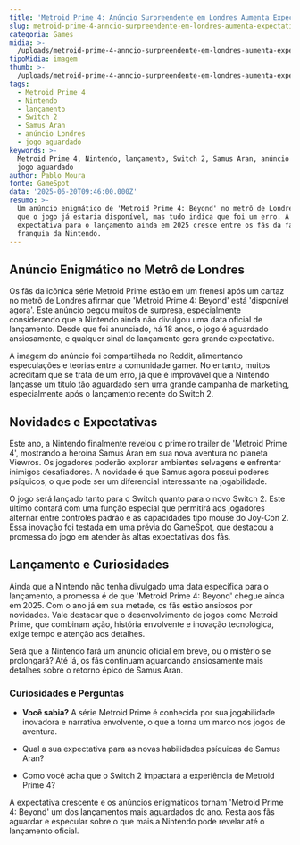 ```yaml
---
title: 'Metroid Prime 4: Anúncio Surpreendente em Londres Aumenta Expectativa dos Fãs'
slug: metroid-prime-4-anncio-surpreendente-em-londres-aumenta-expectativa-dos-fs
categoria: Games
midia: >-
  /uploads/metroid-prime-4-anncio-surpreendente-em-londres-aumenta-expectativa-dos-fs-thumb.jpg
tipoMidia: imagem
thumb: >-
  /uploads/metroid-prime-4-anncio-surpreendente-em-londres-aumenta-expectativa-dos-fs-thumb.jpg
tags:
  - Metroid Prime 4
  - Nintendo
  - lançamento
  - Switch 2
  - Samus Aran
  - anúncio Londres
  - jogo aguardado
keywords: >-
  Metroid Prime 4, Nintendo, lançamento, Switch 2, Samus Aran, anúncio Londres,
  jogo aguardado
author: Pablo Moura
fonte: GameSpot
data: '2025-06-20T09:46:00.000Z'
resumo: >-
  Um anúncio enigmático de 'Metroid Prime 4: Beyond' no metrô de Londres sugere
  que o jogo já estaria disponível, mas tudo indica que foi um erro. A
  expectativa para o lançamento ainda em 2025 cresce entre os fãs da famosa
  franquia da Nintendo.
---
```


## Anúncio Enigmático no Metrô de Londres

Os fãs da icônica série Metroid Prime estão em um frenesi após um cartaz no metrô de Londres afirmar que 'Metroid Prime 4: Beyond' está 'disponível agora'. Este anúncio pegou muitos de surpresa, especialmente considerando que a Nintendo ainda não divulgou uma data oficial de lançamento. Desde que foi anunciado, há 18 anos, o jogo é aguardado ansiosamente, e qualquer sinal de lançamento gera grande expectativa.

A imagem do anúncio foi compartilhada no Reddit, alimentando especulações e teorias entre a comunidade gamer. No entanto, muitos acreditam que se trata de um erro, já que é improvável que a Nintendo lançasse um título tão aguardado sem uma grande campanha de marketing, especialmente após o lançamento recente do Switch 2.

## Novidades e Expectativas

Este ano, a Nintendo finalmente revelou o primeiro trailer de 'Metroid Prime 4', mostrando a heroína Samus Aran em sua nova aventura no planeta Viewros. Os jogadores poderão explorar ambientes selvagens e enfrentar inimigos desafiadores. A novidade é que Samus agora possui poderes psíquicos, o que pode ser um diferencial interessante na jogabilidade.

O jogo será lançado tanto para o Switch quanto para o novo Switch 2. Este último contará com uma função especial que permitirá aos jogadores alternar entre controles padrão e as capacidades tipo mouse do Joy-Con 2. Essa inovação foi testada em uma prévia do GameSpot, que destacou a promessa do jogo em atender às altas expectativas dos fãs.

## Lançamento e Curiosidades

Ainda que a Nintendo não tenha divulgado uma data específica para o lançamento, a promessa é de que 'Metroid Prime 4: Beyond' chegue ainda em 2025. Com o ano já em sua metade, os fãs estão ansiosos por novidades. Vale destacar que o desenvolvimento de jogos como Metroid Prime, que combinam ação, história envolvente e inovação tecnológica, exige tempo e atenção aos detalhes.

Será que a Nintendo fará um anúncio oficial em breve, ou o mistério se prolongará? Até lá, os fãs continuam aguardando ansiosamente mais detalhes sobre o retorno épico de Samus Aran. 

### Curiosidades e Perguntas

- **Você sabia?** A série Metroid Prime é conhecida por sua jogabilidade inovadora e narrativa envolvente, o que a torna um marco nos jogos de aventura.

- Qual a sua expectativa para as novas habilidades psíquicas de Samus Aran?

- Como você acha que o Switch 2 impactará a experiência de Metroid Prime 4?

A expectativa crescente e os anúncios enigmáticos tornam 'Metroid Prime 4: Beyond' um dos lançamentos mais aguardados do ano. Resta aos fãs aguardar e especular sobre o que mais a Nintendo pode revelar até o lançamento oficial.
